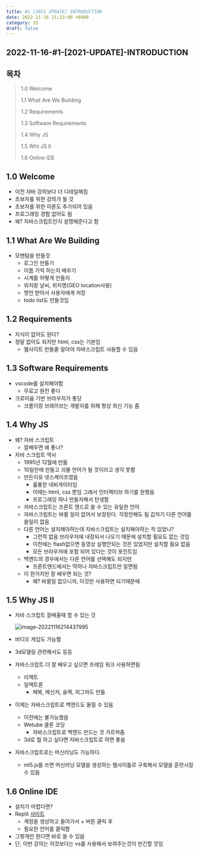 ```yaml
---
title: #1 [2021 UPDATE] INTRODUCTION
date: 2022-11-16 21:23:00 +0900
category: JS
draft: false
---
```


## 2022-11-16-#1-[2021-UPDATE]-INTRODUCTION

## 목차

> 1.0 Welcome
>
> 1.1 What Are We Building
>
> 1.2 Requirements
>
> 1.3 Software Requirements
>
> 1.4 Why JS
>
> 1.5 Wht JS II
>
> 1.6 Online IDE

## 1.0 Welcome

- 이전 자바 강의보다 더 디테일해짐
- 초보자를 위한 강의가 될 것
- 초보자를 위한 이론도 추가되어 있음
- 프로그래밍 경험 없어도 됨
- 왜? 자바스크립트인지 설명해준다고 함

## 1.1 What Are We Building

- 모멘텀을 만들것
  - 로그인 만들기
  - 이름 기억 하는지 배우기
  - 시계를 어떻게 만들지
  - 위치랑 날씨, 위치명(GEO location사용)
  - 명언 받아서 사용자에게 저장
  - todo list도 만들것임

## 1.2 Requirements

- 지식이 없어도 된다?
- 정말 없어도 되지만 html, css는 기본임
  - 웹사이트 만들줄 알아야 자바스크립트 사용할 수 있음

## 1.3 Software Requirements

- vscode를 설치해야함
  - 무료고 완전 좋다
- 크로미움 기반 브라우저가 좋당
  - 크롬이랑 브레이브는 개발자를 위해 항상 최신 기능 줌

## 1.4 Why JS

- 왜? 자바 스크립트
  - 잘배우면 왜 좋나?
- 자바 스크립트 역사
  - 1995년 12월에 만듦
  - 10일만에 만들고 괴물 언어가 될 것이라고 생각 못함
  - 만든이유 넷스케이프였음
    - 훌륭한 네비게이터임
    - 이때는 html, css 뿐임 그래서 인터랙티브 하기를 원했음
    - 프로그래밍 하나 만들자해서 탄생함
  - 자바스크립트는 프론트 엔드로 쓸 수 있는 유일한 언어
  - 자바스크립트는 바뀔 일이 없어서 보장된다. 걱정안해도 됨 갑자기 다른 언어를 쓸일이 없음
  - 다른 언어는 설치해야하는데 자바스크립트는 설치해야하는 적 있었나?
    - 그런적 없음 브라우저에 내장되서 나오기 때문에 설치할 필요도 없는 것임
    - 이전에는 flash없으면 동영상 실행안되는 것은 있었지만 설치할 필요 없음
    - 모든 브라우저에 포함 되어 있다는 것이 포인트임
  - 백엔드의 경우에서는 다른 언어를 선택해도 되지만
    - 프론트엔드에서는 딱하나 자바스크립트만 알면됨
  - 이 한가지만 잘 배우면  되는 것?
    - 왜? 바뀔일 없으니까, 이것만 사용하면 되기때문에

## 1.5 Why JS II

- 자바 스크립트 잘배울때 할 수 있는 것

  ![image-20221116214437995](../../assets/img/post/2022-11-16-#1-[2021-UPDATE]-INTRODUCTION/image-20221116214437995.png)

- 비디오 게임도 가능함
- 3d모델링 관련해서도 등등 
- 자바스크립트 더 잘 배우고 싶으면 프레임 워크 사용하면됨
  - 리액트
  - 일렉트론
    - 페북, 메신저, 슬랙, 피그마도 만듦
- 이제는 자바스크립트로 백엔드도 돌릴 수 있음
  - 이전에는 불가능했음
  - Wetube 클론 코딩
    - 자바스크립트로 백엔드 만드는 것 가르쳐줌
  - 3d로 뭘 하고 싶다면 자바스크립트로 하면 좋음
- 자바스크립트로는 머신러닝도 가능하다.
  - ml5.js를 쓰면 머신러닝 모델을 생성하는 웹사이틀르 구축해서 모델을 훈련시킬 수 있음

## 1.6 Online IDE

- 설치가 어렵다면?
- Replit [사이트](https://replit.com)
  - 계정을 생성하고 들어가서  + 버튼 클릭 후 
  - 필요한 언어를 클릭함
- 그렇게만 한다면 바로 쓸 수 있음
- 단, 이번 강의는 이것보다는 vs를 사용해서 보여주는것이 만긴할 것임